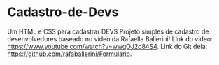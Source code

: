 # Cadastro-de-Devs
Um HTML e CSS para cadastrar DEVS
Projeto simples de cadastro de desenvolvedores baseado no vídeo da Rafaella Ballerini!
LInk do vídeo: https://www.youtube.com/watch?v=wwqOJ2o84S4.
Link do Git dela: https://github.com/rafaballerini/Formulario.
